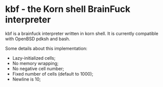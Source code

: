 kbf - the Korn shell BrainFuck interpreter
==========================================

kbf is a brainfuck interpreter written in korn shell. It is currently
compatible with OpenBSD pdksh and bash.

Some details about this implementation:

- Lazy-initialized cells;
- No memory wrapping;
- No negative cell number;
- Fixed number of cells (default to 1000);
- Newline is 10;

